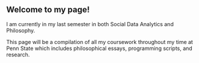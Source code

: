 ## Welcome to my page!

I am currently in my last semester in both Social Data Analytics and Philosophy. 

This page will be a compilation of all my coursework throughout my time at Penn State which includes philosophical essays, programming scripts, and research.

